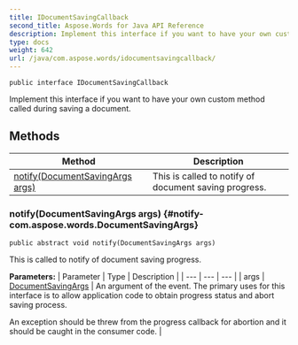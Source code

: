 ```yaml
---
title: IDocumentSavingCallback
second_title: Aspose.Words for Java API Reference
description: Implement this interface if you want to have your own custom method called during saving a document.
type: docs
weight: 642
url: /java/com.aspose.words/idocumentsavingcallback/
---
```

```
public interface IDocumentSavingCallback
```

Implement this interface if you want to have your own custom method called during saving a document.
## Methods

| Method | Description |
| --- | --- |
| [notify(DocumentSavingArgs args)](#notify-com.aspose.words.DocumentSavingArgs) | This is called to notify of document saving progress. |
### notify(DocumentSavingArgs args) {#notify-com.aspose.words.DocumentSavingArgs}
```
public abstract void notify(DocumentSavingArgs args)
```


This is called to notify of document saving progress.

**Parameters:**
| Parameter | Type | Description |
| --- | --- | --- |
| args | [DocumentSavingArgs](../../com.aspose.words/documentsavingargs) | An argument of the event. The primary uses for this interface is to allow application code to obtain progress status and abort saving process.

An exception should be threw from the progress callback for abortion and it should be caught in the consumer code. |

